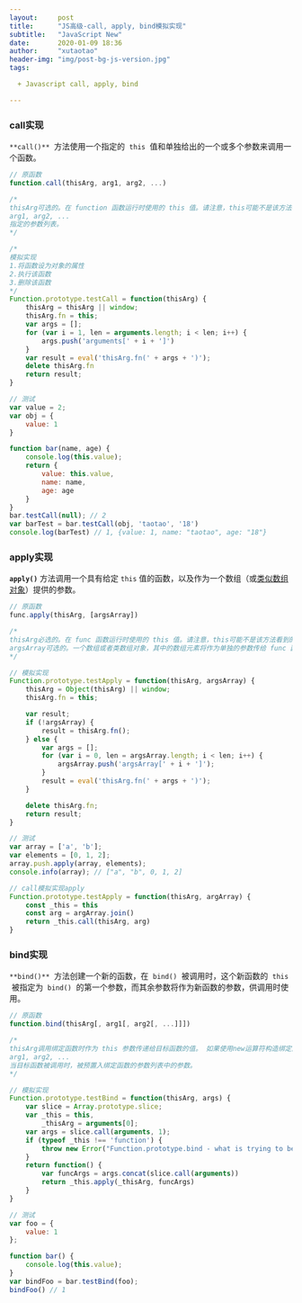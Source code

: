 ```yaml
---
layout:     post
title:      "JS高级-call, apply, bind模拟实现"
subtitle:   "JavaScript New"
date:       2020-01-09 18:36
author:     "xutaotao"
header-img: "img/post-bg-js-version.jpg"
tags:

  + Javascript call, apply, bind

---
```


### call实现

`**call()**`  方法使用一个指定的  `this`  值和单独给出的一个或多个参数来调用一个函数。

``` javascript
// 原函数
function.call(thisArg, arg1, arg2, ...)

/* 
thisArg可选的。在 function 函数运行时使用的 this 值。请注意，this可能不是该方法看到的实际值：如果这个函数处于非严格模式下，则指定为 null 或 undefined 时会自动替换为指向全局对象，原始值会被包装
arg1, arg2, ...
指定的参数列表。
*/
```

``` javascript
/*
模拟实现
1.将函数设为对象的属性
2.执行该函数
3.删除该函数
*/
Function.prototype.testCall = function(thisArg) {
    thisArg = thisArg || window;
    thisArg.fn = this;
    var args = [];
    for (var i = 1, len = arguments.length; i < len; i++) {
        args.push('arguments[' + i + ']')
    }
    var result = eval('thisArg.fn(' + args + ')');
    delete thisArg.fn
    return result;
}

// 测试
var value = 2;
var obj = {
    value: 1
}

function bar(name, age) {
    console.log(this.value);
    return {
        value: this.value,
        name: name,
        age: age
    }
}
bar.testCall(null); // 2
var barTest = bar.testCall(obj, 'taotao', '18')
console.log(barTest) // 1, {value: 1, name: "taotao", age: "18"}
```

### apply实现

**`apply()`** 方法调用一个具有给定 `this` 值的函数，以及作为一个数组（或[类似数组对象](https://developer.mozilla.org/zh-CN/docs/Web/JavaScript/Guide/Indexed_collections#Working_with_array-like_objects)）提供的参数。

``` javascript
// 原函数
func.apply(thisArg, [argsArray])

/*
thisArg必选的。在 func 函数运行时使用的 this 值。请注意，this可能不是该方法看到的实际值：如果这个函数处于非严格模式下，则指定为 null 或 undefined 时会自动替换为指向全局对象，原始值会被包装。
argsArray可选的。一个数组或者类数组对象，其中的数组元素将作为单独的参数传给 func 函数。如果该参数的值为 null 或  undefined，则表示不需要传入任何参数。从ECMAScript 5 开始可以使用类数组对象。 浏览器兼容性 请参阅本文底部内容。
*/
```

``` javascript
// 模拟实现
Function.prototype.testApply = function(thisArg, argsArray) {
    thisArg = Object(thisArg) || window;
    thisArg.fn = this;

    var result;
    if (!argsArray) {
        result = thisArg.fn();
    } else {
        var args = [];
        for (var i = 0, len = argsArray.length; i < len; i++) {
            argsArray.push('argsArray[' + i + ']');
        }
        result = eval('thisArg.fn(' + args + ')');
    }

    delete thisArg.fn;
    return result;
}

// 测试
var array = ['a', 'b'];
var elements = [0, 1, 2];
array.push.apply(array, elements);
console.info(array); // ["a", "b", 0, 1, 2]
```

``` javascript
// call模拟实现apply
Function.prototype.testApply = function(thisArg, argArray) {
    const _this = this
    const arg = argArray.join()
    return _this.call(thisArg, arg)
}
```

### bind实现

`**bind()**`  方法创建一个新的函数，在  `bind()`  被调用时，这个新函数的  `this`  被指定为  `bind()`  的第一个参数，而其余参数将作为新函数的参数，供调用时使用。

``` javascript
// 原函数
function.bind(thisArg[, arg1[, arg2[, ...]]])

/*
thisArg调用绑定函数时作为 this 参数传递给目标函数的值。 如果使用new运算符构造绑定函数，则忽略该值。当使用 bind 在 setTimeout 中创建一个函数（作为回调提供）时，作为 thisArg 传递的任何原始值都将转换为 object。如果 bind 函数的参数列表为空，执行作用域的 this 将被视为新函数的 thisArg。
arg1, arg2, ...
当目标函数被调用时，被预置入绑定函数的参数列表中的参数。
*/
```

``` javascript
// 模拟实现
Function.prototype.testBind = function(thisArg, args) {
    var slice = Array.prototype.slice;
    var _this = this,
        _thisArg = arguments[0];
    var args = slice.call(arguments, 1);
    if (typeof _this !== 'function') {
        throw new Error("Function.prototype.bind - what is trying to be bound is not callabl");
    }
    return function() {
        var funcArgs = args.concat(slice.call(arguments))
        return _this.apply(_thisArg, funcArgs)
    }
}

// 测试
var foo = {
    value: 1
};

function bar() {
    console.log(this.value);
}
var bindFoo = bar.testBind(foo);
bindFoo() // 1
```

